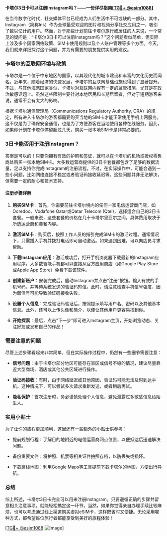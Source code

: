 **卡塔尔3日卡可以注册Instagram吗？——一份详尽指南[[TG💪+ @esim1088](https://t.me/s/esim1088)]**

在当今数字化时代，社交媒体平台已经成为人们生活中不可或缺的一部分。其中，Instagram（简称Ins）作为全球最受欢迎的图片和视频分享社交应用之一，吸引了数以亿计的用户。然而，对于那些计划前往卡塔尔旅行或居住的人来说，一个常见的疑问是：“卡塔尔3日卡可以注册Instagram吗？”这个问题看似简单，但实际上涉及多个国家网络政策、SIM卡使用规则以及个人账户管理等多个方面。今天，我们就来详细探讨这个问题，并为有需要的朋友提供实用的建议。

### 卡塔尔的互联网环境与政策

卡塔尔是一个位于中东地区的国家，以其现代化的城市建设和丰富的文化历史而闻名。近年来，随着经济的快速发展，卡塔尔的互联网基础设施也得到了显著提升。不过，与其他海湾国家类似，卡塔尔对互联网内容有一定的监管措施，尤其是在政治敏感话题上。虽然这些限制主要针对本地居民和长期居留者，但对于短期游客来说，通常不会有太大的影响。

根据卡塔尔通信管理局（Communications Regulatory Authority, CRA）的规定，所有进入卡塔尔的游客都需要购买当地的SIM卡才能正常使用手机上网服务。这不仅是为了确保安全通信，也是为了方便游客在当地使用各种在线服务。因此，如果你计划在卡塔尔停留超过几天，购买一张本地SIM卡是非常必要的。

### 3日卡能否用于注册Instagram？

答案是可以的！只要你拥有有效的护照和签证，就可以在卡塔尔的机场或授权零售商处购买一张本地SIM卡。大多数运营商提供的3日卡套餐都包含了足够的数据流量，足以支持你完成Instagram的注册流程。不过，在实际操作中，可能会遇到一些小问题，比如网络连接不稳定或者验证码接收延迟等。这些问题并非无法解决，但需要一定的耐心和技术支持。

#### 注册步骤详解

1. **购买SIM卡**：首先，你需要前往卡塔尔境内的任何一家电信运营商门店，如Ooredoo、Vodafone Qatar或Qatar Telecom (Qtel)，选择适合自己的3日卡套餐。一般来说，这些套餐的价格在几十卡塔尔里亚尔之间，具体费用取决于所选运营商和套餐内容。

2. **激活SIM卡**：购买后，按照工作人员的指引完成SIM卡的激活过程。通常情况下，只需插入手机并拨打电话即可自动激活。如果遇到困难，可以向店员寻求帮助。

3. **下载Instagram应用**：激活成功后，打开手机浏览器下载最新的Instagram应用程序。大多数智能手机都可以直接从官方应用商店（如Google Play Store或Apple App Store）免费下载该软件。

4. **创建新账户**：安装完成后，启动Instagram并点击“注册”按钮。输入有效的手机号码，并等待系统发送的验证码短信。此时，请注意检查手机信号强度，因为弱信号可能导致验证码接收失败。

5. **设置个人信息**：完成验证码验证后，按照提示填写用户名、密码以及其他基本信息。此外，还可以上传头像和简介，以便让其他用户更容易找到你。

6. **开始探索**：最后，点击“下一步”即可进入Instagram主页，开始浏览动态、关注好友或发布自己的作品！

### 需要注意的问题

尽管上述步骤看起来非常简单，但在实际操作过程中，仍然有一些细节需要注意：

- **信号问题**：由于卡塔尔部分地区可能存在盲区或信号不稳的情况，建议尽量靠近大型商场、酒店或其他公共区域进行操作。
  
- **验证码接收**：有时，由于网络延迟或其他原因，验证码可能无法及时到达手机。这种情况下，可以尝试多次请求重新发送，或者稍后再试。

- **隐私保护**：首次注册时，务必谨慎处理个人信息，避免泄露过多敏感信息给陌生人。

### 实用小贴士

为了让你的旅程更加顺利，这里还有一些额外的小贴士供参考：

- 提前规划行程：了解目的地附近的电信运营商网点位置，以便抵达后迅速解决问题。
  
- 备份重要文件：将护照、机票等相关证件拍照存档，以防丢失或损坏。
  
- 下载离线地图：利用Google Maps等工具提前下载卡塔尔的地图，方便出行导航。

### 总结

综上所述，卡塔尔3日卡完全可以用来注册Instagram。只要遵循正确的步骤并留意相关注意事项，就能轻松搞定这一环节。当然，如果你觉得亲自办理手续比较麻烦，也可以考虑通过线上渠道购买虚拟eSIM卡，这样既省时又便捷。无论采用哪种方式，都希望每位旅行者都能享受到美好的旅程体验！

[[TG💪+ @esim1088](https://t.me/s/esim1088) ![Image](https://i.postimg.cc/4NQfJmqS/Snipaste-2025-05-13-00-14-12.png)]